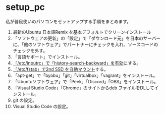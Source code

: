 # setup_pc
私が普段使いのパソコンをセットアップする手順をまとめます。  
  
  1. 最新のUbuntu 日本語Remix を基本デフォルトでクリーンインストール  
  2. 「ソフトウェアの更新」の「設定」で「ダウンロード元」を日本のサーバーに、「他のソフトウェア」でパートナーにチェックを入れ、ソースコードのチェックを外す。  
  3. 「言語サポート」でインストール。  
  4. [「/etc/inputrc」で「history-search-backward」を有効](https://github.com/78tch/setup_pc/blob/master/inputrc.md)にする。  
  5. [「/etc/fstab」で2nd SSD を自動マウント](https://github.com/78tch/setup_pc/blob/master/fstab.md)する。  
  6. 「apt-get」で「byobu」「git」「virtualbox」「vagrant」をインストール。  
  7. 「Ubuntuソフトウェア」で「Peek」「Discord」「OBS」をインストール。  
  8. 「Visual Studio Code」「Chrome」のサイトからdeb ファイルをDLしてインストール。
  9. git の設定。
  10. Visual Studio Code の設定。
